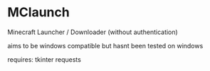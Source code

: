 # MClaunch
Minecraft Launcher / Downloader (without authentication)

aims to be windows compatible but hasnt been tested on windows

requires: 
tkinter
requests
